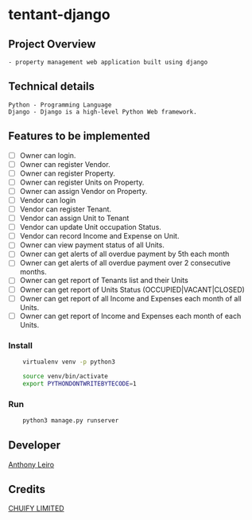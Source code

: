# tentant-django

## Project Overview
    - property management web application built using django

## Technical details

```
Python - Programming Language
Django - Django is a high-level Python Web framework.
```

## Features to be implemented

- [ ] Owner can login.
- [ ] Owner can register Vendor.
- [ ] Owner can register Property.
- [ ] Owner can register Units on Property.
- [ ] Owner can assign Vendor on Property.
- [ ] Vendor can login
- [ ] Vendor can register Tenant.
- [ ] Vendor can assign Unit to Tenant
- [ ] Vendor can update Unit occupation Status.
- [ ] Vendor can record Income and Expense on Unit.
- [ ] Owner can view payment status of all Units.
- [ ] Owner can get alerts of all overdue payment by 5th each month
- [ ] Owner can get alerts of all overdue payment over 2 consecutive months.
- [ ] Owner can get report of Tenants list and their Units
- [ ] Owner can get report of Units Status (OCCUPIED|VACANT|CLOSED)
- [ ] Owner can get report of all Income and Expenses each month of all Units.
- [ ] Owner can get report of Income and Expenses each month of each Units.

### Install 

``` bash
    virtualenv venv -p python3
```

``` bash
    source venv/bin/activate
    export PYTHONDONTWRITEBYTECODE=1
```

### Run

``` bash
    python3 manage.py runserver
```

## Developer
[Anthony Leiro](https://github.com/lenileiro)

## Credits 
[CHUIFY LIMITED](http://chuify.com/)
    
